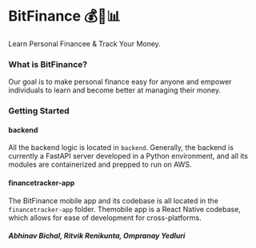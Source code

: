# BitFinance 💰💼📊
Learn Personal Financee & Track Your Money.

### What is BitFinance?

Our goal is to make personal finance easy for anyone and empower individuals to learn and become better at managing their money.



### Getting Started

#### backend
All the backend logic is located in `backend`. Generally, the backend is currently a FastAPI server developed in a Python environment, and all its modules are containerized and prepped to run on AWS.


#### financetracker-app
The BitFinance mobile app and its codebase is all located in the `financetracker-app` folder. Themobile app is a React Native codebase, which allows for ease of development for cross-platforms.



##### Abhinav Bichal, Ritvik Renikunta, Ompranay Yedluri